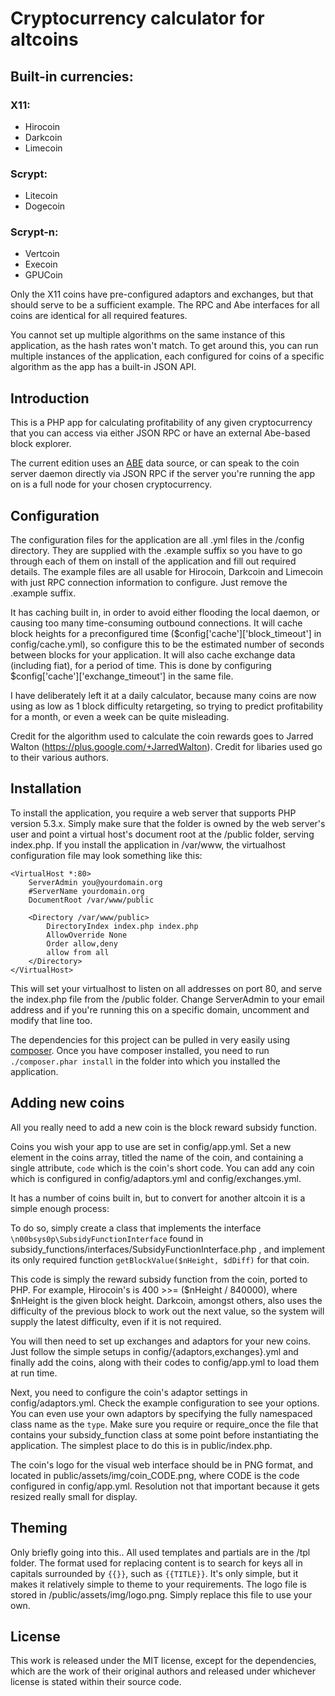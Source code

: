 # Cryptocurrency calculator for altcoins

## Built-in currencies:
### X11:
 * Hirocoin
 * Darkcoin
 * Limecoin

### Scrypt:
 * Litecoin
 * Dogecoin

### Scrypt-n:
 * Vertcoin
 * Execoin
 * GPUCoin

Only the X11 coins have pre-configured adaptors and exchanges, but that should serve to be a sufficient example. The RPC and Abe interfaces for all coins are identical for all required features.

You cannot set up multiple algorithms on the same instance of this application, as the hash rates won't match. To get around this, you can run multiple instances of the application, each configured for coins of a specific algorithm as the app has a built-in JSON API.

## Introduction

This is a PHP app for calculating profitability of any given cryptocurrency that you can access via either JSON RPC or have an external Abe-based block explorer.

The current edition uses an [ABE](https://github.com/bitcoin-abe/bitcoin-abe) data source, or can speak to the coin server daemon directly via JSON RPC if the server you're running the app on is a full node for your chosen cryptocurrency.

## Configuration

The configuration files for the application are all .yml files in the /config directory. They are supplied with the .example suffix so you have to go through each of them on install of the application and fill out required details. The example files are all usable for Hirocoin, Darkcoin and Limecoin with just RPC connection information to configure. Just remove the .example suffix.

It has caching built in, in order to avoid either flooding the local daemon, or causing too many time-consuming outbound connections. It will cache block heights for a preconfigured time ($config['cache']['block_timeout'] in config/cache.yml), so configure this to be the estimated number of seconds between blocks for your application. It will also cache exchange data (including fiat), for a period of time. This is done by configuring $config['cache']['exchange_timeout'] in the same file.

I have deliberately left it at a daily calculator, because many coins are now using as low as 1 block difficulty retargeting, so trying to predict profitability for a month, or even a week can be quite misleading.

Credit for the algorithm used to calculate the coin rewards goes to Jarred Walton (https://plus.google.com/+JarredWalton). Credit for libaries used go to their various authors.

## Installation

To install the application, you require a web server that supports PHP version 5.3.x. Simply make sure that the folder is owned by the web server's user and point a virtual host's document root at the /public folder, serving index.php. If you install the application in /var/www, the virtualhost configuration file may look something like this:

```
<VirtualHost *:80>
    ServerAdmin you@yourdomain.org
    #ServerName yourdomain.org
    DocumentRoot /var/www/public

    <Directory /var/www/public>
        DirectoryIndex index.php index.php
        AllowOverride None
        Order allow,deny
        allow from all
    </Directory>
</VirtualHost>
```

This will set your virtualhost to listen on all addresses on port 80, and serve the index.php file from the /public folder. Change ServerAdmin to your email address and if you're running this on a specific domain, uncomment and modify that line too.

The dependencies for this project can be pulled in very easily using [composer](https://getcomposer.org/). Once you have composer installed, you need to run `./composer.phar install` in the folder into which you installed the application.

## Adding new coins
All you really need to add a new coin is the block reward subsidy function.

Coins you wish your app to use are set in config/app.yml. Set a new element in the coins array, titled the name of the coin, and containing a single attribute, `code` which is the coin's short code. You can add any coin which is configured in config/adaptors.yml and config/exchanges.yml.

It has a number of coins built in, but to convert for another altcoin it is a simple enough process:

To do so, simply create a class that implements the interface `\n00bsys0p\SubsidyFunctionInterface` found in subsidy_functions/interfaces/SubsidyFunctionInterface.php , and implement its only required function `getBlockValue($nHeight, $dDiff)` for that coin.

This code is simply the reward subsidy function from the coin, ported to PHP. For example, Hirocoin's is 400 >>= ($nHeight / 840000), where $nHeight is the given block height. Darkcoin, amongst others, also uses the difficulty of the previous block to work out the next value, so the system will supply the latest difficulty, even if it is not required.
  
You will then need to set up exchanges and adaptors for your new coins. Just follow the simple setups in config/{adaptors,exchanges}.yml and finally add the coins, along with their codes to config/app.yml to load them at run time.

Next, you need to configure the coin's adaptor settings in config/adaptors.yml. Check the example configuration to see your options. You can even use your own adaptors by specifying the fully namespaced class name as the `type`. Make sure you require or require_once the file that contains your subsidy_function class at some point before instantiating the application. The simplest place to do this is in public/index.php.

The coin's logo for the visual web interface should be in PNG format, and located in public/assets/img/coin_CODE.png, where CODE is the code configured in config/app.yml. Resolution not that important because it gets resized really small for display.

## Theming

Only briefly going into this.. All used templates and partials are in the /tpl folder. The format used for replacing content is to search for keys all in capitals surrounded by `{{}}`, such as `{{TITLE}}`. It's only simple, but it makes it relatively simple to theme to your requirements. The logo file is stored in /public/assets/img/logo.png. Simply replace this file to use your own.

## License

This work is released under the MIT license, except for the dependencies, which are the work of their original authors and released under whichever license is stated within their source code.
